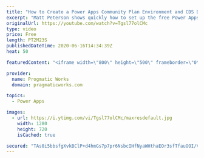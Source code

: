 ```yaml
---
title: "How to Create a Power Apps Community Plan Environment and CDS Database"
excerpt: "Matt Peterson shows quickly how to set up the free Power Apps Community edition plan. The plan can be used to test and train in Power Apps but does not have the ability to share applications. He also shows how to create the Common Data Services (CDS) database)."
originalUrl: https://youtube.com/watch?v=Tgsl77olCMc
type: video
price: Free
length: PT2M23S
publishedDateTime: 2020-06-16T14:34:39Z
heat: 50

featuredContent: "<iframe width=\"800\" height=\"500\" frameborder=\"0\" src=\"https://www.youtube.com/embed/Tgsl77olCMc\" allow=\"accelerometer; autoplay; encrypted-media; gyroscope; picture-in-picture\" allowfullscreen></iframe>"

provider:
  name: Progmatic Works
  domain: pragmaticworks.com

topics:
  - Power Apps

images:
  - url: https://i.ytimg.com/vi/Tgsl77olCMc/maxresdefault.jpg
    width: 1280
    height: 720
    isCached: true

secured: "TAs0i5bbsfgXvkBClP+d4hmGs7p7pr6NsbcIHfNyaWHthaEOr3sfTfauOOI/VoxAkEPHs7v7RDIGZq73gU7J//h+tUundVNQD30y5IH2WuU6QXFdWei4s9/I4AWxrU6wycqTg+PJACDe84sfDFgz022lj2/1wQIdWIuyy7beYBwzKJ9kITiYdY343/8nFip+Dg3oUyvEqVWBcgZkzN+XyZlOJKsnClea2w3EFU8LDmH6lvEMgWTJ1LMjaqwVf37sTN3cIept+FmfLqK5N5YSzDLpJjDT6Wi17xczuGioMxibkN3tpspSEDDIjhPsBwql1irFxTaPPOXRen3BT6OuedhvWHmNdI+BOeN7C4hlr28JAJT+TDU1lW79XrjNP1wwdwNWhNsEju5NvRkvmLJl3l5RiVG9smFBgqHNX8y8Kiw=;6kVvkoZpDLGD+H2bdRYVLw=="
---
```


